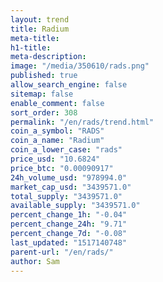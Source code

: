 ```yaml
---
layout: trend
title: Radium
meta-title: 
h1-title: 
meta-description: 
image: "/media/350610/rads.png"
published: true
allow_search_engine: false
sitemap: false
enable_comment: false
sort_order: 308
permalink: "/en/rads/trend.html"
coin_a_symbol: "RADS"
coin_a_name: "Radium"
coin_a_lower_case: "rads"
price_usd: "10.6824"
price_btc: "0.00090917"
24h_volume_usd: "978994.0"
market_cap_usd: "3439571.0"
total_supply: "3439571.0"
available_supply: "3439571.0"
percent_change_1h: "-0.04"
percent_change_24h: "9.71"
percent_change_7d: "-0.08"
last_updated: "1517140748"
parent-url: "/en/rads/"
author: Sam
---
```


